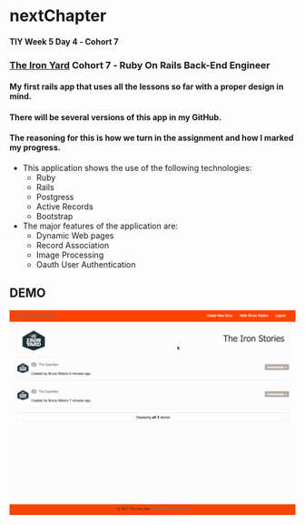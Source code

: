 # nextChapter

#### TIY Week 5 Day 4 &dash; Cohort 7

### **[The Iron Yard](http://theironyard.com)** Cohort 7 &dash; Ruby On Rails Back-End Engineer

#### My first rails app that uses all the lessons so far with a proper design in mind.
#### There will be several versions of this app in my GitHub.
#### The reasoning for this is how we turn in the assignment and how I marked my progress.

- This application shows the use of the following technologies:
  - Ruby
  - Rails
  - Postgress
  - Active Records
  - Bootstrap
- The major features of the application are:
  - Dynamic Web pages
  - Record Association
  - Image Processing
  - Oauth User Authentication

## DEMO
![](https://raw.githubusercontent.com/brunz36/ironnews-image/master/app/assets/images/ironnews-image.gif)
